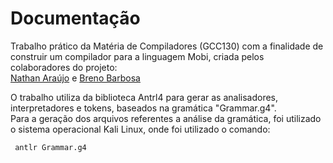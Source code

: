 # Documentação
<p>
  Trabalho prático da Matéria de Compiladores (GCC130) com a finalidade de construir um compilador para a linguagem Mobi, criada pelos colaboradores do projeto: 
  </br>
  <a href="https://github.com/natharaujos">Nathan Araújo</a> e  <a href="https://github.com/brenocb00">Breno Barbosa</a>
 </p>
 <p>
    O trabalho utiliza da biblioteca Antrl4 para gerar as analisadores, interpretadores e tokens, baseados na gramática "Grammar.g4".
    </br>
    Para a geração dos arquivos referentes a análise da gramática, foi utilizado o sistema operacional Kali Linux, onde foi utilizado o comando:
    </br>
      <div><pre><code> antlr Grammar.g4 </code></pre></div>
</p>
